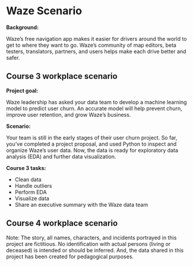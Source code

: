 # Waze Scenario

**Background:**

Waze’s free navigation app makes it easier for drivers around the world to get to where they want to go. Waze’s community of map editors, beta testers, translators, partners, and users helps make each drive better and safer. 

## Course 3 workplace scenario

**Project goal:**

Waze leadership has asked your data team to develop a machine learning model to predict user churn. An accurate model will help prevent churn, improve user retention, and grow Waze’s business.



**Scenario:**

Your team is still in the early stages of their user churn project. So far, you’ve completed a project proposal, and used Python to inspect and organize Waze’s user data. Now, the data is ready for exploratory data analysis (EDA) and further data visualization. 

**Course 3 tasks:**
- Clean data
- Handle outliers 
- Perform EDA
- Visualize data
- Share an executive summary with the Waze data team 

## Course 4 workplace scenario

Note: The story, all names, characters, and incidents portrayed in this project are fictitious. No identification with actual persons (living or deceased) is intended or should be inferred. And, the data shared in this project has been created for pedagogical purposes.
